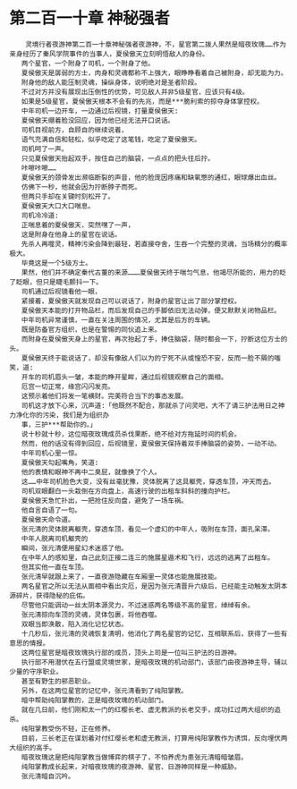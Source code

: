 # 第二百一十章 神秘强者
        灵境行者夜游神第二百一十章神秘强者夜游神，不，星官第二拨人果然是暗夜玫瑰……作为亲身经历了秦风学院事件的当事人，夏侯傲天立刻明悟敌人的身份。
       两个星官，一个附身了司机，一个附身了他。
       夏侯傲天是孱弱的方士，肉身和灵魂都称不上强大，眼睁睁看着自己被附身，却无能为力。
       附身他的敌人能压制灵魂，操纵身体，说明绝对是圣者阶段。
       不过对方并没有展现出压倒性的优势，可见敌人并非5级星官，应该只有4级。
       如果是5级星官，夏侯傲天根本不会有的先兆，而是***脆利索的掠夺身体掌控权。
       中年司机一边开车，一边通过后视镜，打量夏侯傲天:
       夏侯傲天绷着脸没回应，因为他已经无法开口说话。
       司机目视前方，自顾自的继续说着，
       语气充满自信和轻松，似乎吃定了这笔钱，吃定了夏侯傲天。
       司机呵了一声。
       只见夏侯傲天抬起双手，按住自己的脑袋，一点点的把头往后拧。
       咔嚓咔嚓……
       夏侯傲天的颈骨发出濒临断裂的声音，他的脸庞因疼痛和缺氧憋的通红，眼球爆出血丝。
       仿佛下一秒，他就会因为拧断脖子而死。
       但两只手却在关键时刻松开了。
       夏侯傲天大口大口喘息。
       司机冷冷道:
       正喘息着的夏侯傲天，突然嘿了一声，
       这是附身在他身上的星官在说话。
       先杀人再噬灵，精神污染会降到最轻，若直接夺舍，生吞一个完整的灵魂，当场精分的概率极大。
       毕竟这是一个5级方士。
       果然，他们并不确定秦代古董的来源………夏侯傲天终于喘匀气息，他竭尽所能的，用力的眨了眨眼，但只是睫毛颤抖一下。
       司机通过后视镜看他一眼，
       紧接着，夏侯傲天就发现自己可以说话了，附身的星官让出了部分掌控权。
       夏侯傲天本能的打开物品栏，而后发现自己的手脚依旧无法动弹，便又默默关闭物品栏。
       中年司机异常谨慎，一直在关注周围的情况，尤其是后方的车辆。
       既是防备官方组织，也是在警惕的同伙追上来。
       而附身在夏侯傲天身上的星官，再次抬起了手，捧住脑袋，随时都会一下，拧断这位方士的头。
       夏侯傲天终于能说话了，却没有像敌人们以为的宁死不从或惶恐不安，反而一脸不屑的嗤笑，道:
       开车的司机眉头一皱，本能的睁开星眸，通过后视镜观察自己的面相。
       厄宫一切正常，缘宫闪闪发亮。
       这预示着他们将发一笔横财。完美符合当下的事态发展。
       司机这才放下心来，沉声道:「他既然不配合，那就杀了问灵吧，大不了请三护法用日之神力净化你的污染，我们是为组织办
       事，三护***帮助你的。」
       说十秒就十秒，这位暗夜玫瑰成员杀伐果断，绝不给对方拖延时间的机会。
       然而，他的话没有得到回应，后视镜里，夏侯傲天保持着双手捧脑袋的姿势，一动不动。
       中年司机心里一惊。
       夏侯傲天勾起嘴角，笑道:
       他的表情和眼神不再中二臭屁，就像换了个人。
       这……中年司机脸色大变，没有丝毫犹豫，灵体脱离了这具躯壳，穿透车顶，冲天而去。
       司机双眼翻白一头栽倒在方向盘上，高速行驶的出租车斜斜的撞向护栏。
       夏侯傲天急忙扑出，一把抢住反向盘，避免了一场车祸。
       他自言自语了一句。
       夏侯傲天命令道。
       张元清的灵体脱离躯壳，穿透车顶，看见一个虚幻的中年人，吸附在车顶，面孔呆滞。
       中年人脱离司机躯壳的
       瞬间，张元清便用星幻术迷惑了他。
       在中年人的感知里，自己此刻正接二连三的施展星遁术和飞行，远远的逃离了出租车。
       但其实他一直在车顶。
       张元清早就跟上来了，一直夜游隐藏在车厢里一灵体也能施展技能。
       两名星官之所以无法从面相中看出灾厄，是因为张元清晋升六级后，已经能主动触发太阴本源碎片，获得隐秘的庇佑。
       尽管他只能调动一丝太阴本源灵力，不过迷惑两名等级不高的星官，绰绰有余。
       张元清掠向车顶的灵魂，灵体包裹，将他吞噬。
       双眼当即涣散，陷入消化记忆状态。
       十几秒后，张元清的灵魂恢复清明，他消化了两名星官的记忆，互相联系后，获得了一些有意思的情报。
       这两位星官是暗夜玫瑰执行部的成员，顶头上司是一位叫三护法的日游神。
       执行部不用潜伏在五行盟或灵境世家，是暗夜玫瑰的机动部门，该部门由夜游神主导，辅以少量的守序职业。
       甚至有野生的邪恶职业。
       另外，在这两位星官的记忆中，张元清看到了纯阳掌教。
       暗中帮助纯阳掌教的，正是暗夜玫瑰的机动部门。
       就在几日前，他们刚和太一门的红樱长老、虚无教派的长老交手，成功扛过两大组织的追杀。
       纯阳掌教受伤不轻，正在修养。
       目前，三长老正在谋划着对付红缨长老和虚无教派，打算用纯阳掌教作为诱饵，反向埋伏两大组织的高手。
       暗夜玫瑰这是把纯阳掌教当做博弈的棋子了，不怕养虎为患张元清暗暗皱眉。
       纯阳掌教成长起来，对暗夜玫瑰的夜游神、星官、日游神同样是一种威胁。
       张元清暗自沉吟。